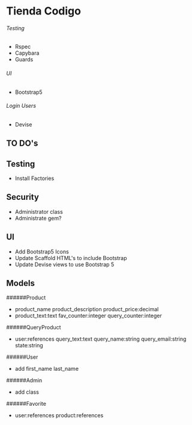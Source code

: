 # Tienda Codigo

###### Testing
- Rspec
- Capybara
- Guards

###### UI
- Bootstrap5

###### Login Users
- Devise

## TO DO's

## Testing
- Install Factories

## Security
- Administrator class
- Administrate gem?

## UI
- Add Bootstrap5 Icons
- Update Scaffold HTML's to include Bootstrap
- Update Devise views to use Bootstrap 5

## Models

######Product
- product_name product_description product_price:decimal
- product_text:text fav_counter:integer query_counter:integer

######QueryProduct
- user:references query_text:text query_name:string query_email:string state:string

######User
- add first_name last_name

######Admin
- add class

######Favorite
- user:references product:references